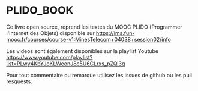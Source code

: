 # PLIDO_BOOK

Ce livre open source, reprend les textes du MOOC PLIDO (Programmer l'Internet des Objets) disponible sur https://lms.fun-mooc.fr/courses/course-v1:MinesTelecom+04038+session02/info



Les videos sont également disponibles sur la playlist Youtube https://www.youtube.com/playlist?list=PLwy4KbYJoKLWeonJ8c5U6CLrxs_pZQi3q

Pour tout commentaire ou remarque utilisez les issues de github ou les pull resquests. 

